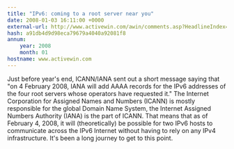 ```yaml
---
title: "IPv6: coming to a root server near you"
date: 2008-01-03 16:11:00 +0000
external-url: http://www.activewin.com/awin/comments.asp?HeadlineIndex=42144
hash: a91db4d9d98eca79679a4040a92081f8
annum:
    year: 2008
    month: 01
hostname: www.activewin.com
---
```


Just before year's end, ICANN/IANA sent out a short message saying that "on 4 February 2008, IANA will add AAAA records for the IPv6 addresses of the four root servers whose operators have requested it." The Internet Corporation for Assigned Names and Numbers (ICANN) is mostly responsible for the global Domain Name System, the Internet Assigned Numbers Authority (IANA) is the part of ICANN. That means that as of February 4, 2008, it will (theoretically) be possible for two IPv6 hosts to communicate across the IPv6 Internet without having to rely on any IPv4 infrastructure. It's been a long journey to get to this point.
